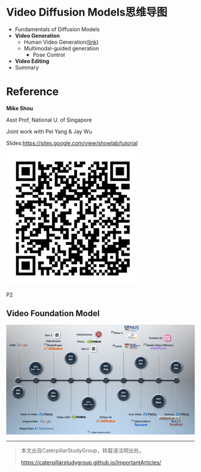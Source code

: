# Video Diffusion Models思维导图

- Fundamentals of Diffusion Models
- **Video Generation**
    - Human Video Generation([link](../HumanVideoGeneration.md))
    - Multimodal-guided generation
        - Pose Control
- **Video Editing**
- Summary


# Reference

**Mike Shou**   

Asst Prof, National U. of Singapore   

Joint work with Pei Yang & Jay Wu   

Slides:<https://sites.google.com/view/showlab/tutorial> 

![](../assets/08-001.png)


P2  
## Video Foundation Model  

![](../assets/08-01.png)


---------------------------------------
> 本文出自CaterpillarStudyGroup，转载请注明出处。
>
> https://caterpillarstudygroup.github.io/ImportantArticles/